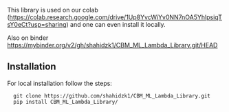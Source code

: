 This library is used on our colab (https://colab.research.google.com/drive/1Up8YvcWiYv0NN7nOA5YhlpsiqTsY0eCt?usp=sharing) and one can even install it locally.

Also on binder https://mybinder.org/v2/gh/shahidzk1/CBM_ML_Lambda_Library.git/HEAD
## Installation
For local installation follow the steps:


      git clone https://github.com/shahidzk1/CBM_ML_Lambda_Library.git
      pip install CBM_ML_Lambda_Library/
